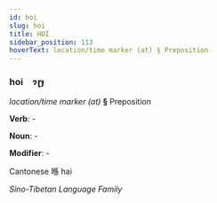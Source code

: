 ```yaml
---
id: hoi
slug: hoi
title: HOİ
sidebar_position: 113
hoverText: location/time marker (at) § Preposition
---
```


### hoi&emsp;<span kind="abugida">ɂɽɟ</span>

*location/time marker (at)* **§** Preposition

**Verb**: -

**Noun**: -

**Modifier**: -

Cantonese 喺 hai 

*Sino-Tibetan Language Family*